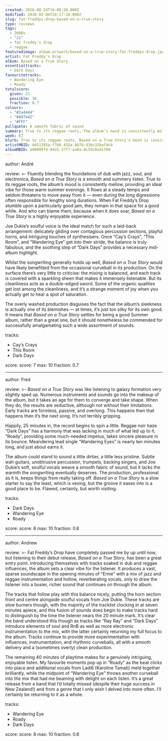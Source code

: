 ```yaml
---
created: 2016-08-24T16:00:58.000Z
modified: 2018-03-04T20:17:18.000Z
slug: fat-freddys-drop-based-on-a-true-story
type: reviews
tags:
  - 2000s
  - "21"
  - fat freddy's drop
  - reggae
featuredimage: album-artwork/based-on-a-true-story-fat-freddys-drop.jpg
artist: Fat Freddy's Drop
album: Based on a True Story
essentialtracks:
  - Dark Days
favouritetracks:
  - Wandering Eye
  - Roady
totalscore:
  given: 21
  possible: 30
  fraction: 0.7
colours:
  - "#3a4444"
  - "#807e42"
  - "#FFF"
pullquote: A smooth fabric of sound
summary: True to its reggae roots, the album’s mood is consistently mellow, providing an ideal vibe for those warm summer evenings. It flows at a steady tempo and seldom threatens to move away from it.
week: 67
blurb: True to its reggae roots, Based on a True Story's mood is consistently mellow, providing an ideal vibe for those warm summer evenings.
artistMBID: d451395a-f768-432e-bb70-d38c32baf4cb
albumMBID: a90009fd-94d1-37f7-aa0a-8c59c0ad1f60
---
```

author: André

review: >-
  Fluently blending the foundations of dub with jazz, soul, and electronica, *Based on a True Story* is a smooth and summery listen. True to its reggae roots, the album’s mood is consistently mellow, providing an ideal vibe for those warm summer evenings. It flows at a steady tempo and seldom threatens to move away from it — even during the long digressions often responsible for lengthy song durations. When Fat Freddy’s Drop stumble upon a particularly good jam, they remain in that space for a good while. And who can blame them, because when it does soar, *Based on a True Story* is a highly enjoyable experience. 
  
  Joe Dukie’s soulful voice is the ideal match for such a laid-back arrangement: delicately gliding over contagious percussion sections, playful horns, and intriguing touches of synthesisers. Once “Cay’s Crays”, “This Room”, and “Wandering Eye” get into their stride, the balance is truly fabulous, and the soothing step of “Dark Days” provides a necessary mid-album highlight. 
  
  Whilst the songwriting generally holds up well, *Based on a True Story* would have likely benefitted from the occasional curveball in its production. On the surface there’s very little to criticise: the mixing is balanced, and each track is covered with a sparkling sheen that makes it immensely listenable. But its cleanliness acts as a double-edged sword. Some of the organic qualities get lost among the cleanliness, and it’s a strange moment of joy when you actually get to hear a spot of saturation. 
  
  The overly washed production disguises the fact that the album’s sleekness is actually one of its blemishes — at times, it’s just too silky for its own good. It means that *Based on a True Story* settles for being a good Summer album, rather than a great one, but it should nonetheless be commended for successfully amalgamating such a wide assortment of sounds.

tracks:
  - Cay’s Crays
  - ­This Room
  - ­Dark Days

score:
  score: 7
  max: 10
  fraction: 0.7

---
author: Fred

review: >-
  *Based on a True Story* was like listening to galaxy formation very slightly sped up. Numerous instruments and sounds go into the makeup of the album, but it takes an age for them to converge and take shape. When they do, the results are seductive, although not without their limitations. Early tracks are formless, passive, and overlong. This happens then that happens then it’s the next song. It’s not terribly gripping. 
  
  Happily, 25 minutes in, the record begins to spin a little. Reggae noir haze “Dark Days” has a harmony that was lacking in much of what led up to it. “Roady”, providing some much-needed impetus, takes sincere pleasure in its bounce. Meandering lead single “Wandering Eyes” is nearly ten minutes long, and just about earns it. 
  
  The album could stand to sound a little dirtier, a little less pristine. Subtle wah guitars, unobtrusive percussion, trumpets, backing singers, and Joe Dukie’s soft, soulful vocals weave a smooth fabric of sound, but it lacks the warmth the songwriting eventually deserves. The production, professional as it is, keeps things from really taking off. *Based on a True Story* is a slow starter to say the least, which is vexing, but the groove it eases into is a good place to be. Flawed, certainly, but worth visiting.

tracks:
  - Dark Days
  - ­Wandering Eye
  - ­Roady

score:
  score: 6
  max: 10
  fraction: 0.6

---
author: Andrew

review: >-
  Fat Freddy’s Drop have completely passed me by up until now, but listening to their debut release, *Based on a True Story*, has been a great entry point. Introducing themselves with tracks soaked in dub and reggae influences, the album sets a clear vibe for the listener. It produces a vast, sparse soundscape in the opening minutes of “Ernie” with a mix of jazz and reggae instrumentation and hollow, reverberating vocals, only to draw the listener into a busier, richer sound that continues on through the album. 
  
  The tracks that follow play with this balance nicely, putting the horn section front and centre alongside soulful vocals from Joe Dukie. These tracks are slow burners though, with the majority of the tracklist clocking in at seven minutes apiece, and this fusion of sounds does begin to make tracks hard to distinguish by the time the listener nears the 20 minute mark. It’s clear the band understood this though as tracks like “Ray Ray” and “Dark Days” introduce elements of soul and RnB as well as more electronic instrumentation to the mix, with the latter certainly returning my full focus to the album. Tracks continue to provide more experimentation with influences, instrumentation, and rhythmic curveballs, all with a smooth delivery and a (sometimes overly) clean production. 
  
  The remaining 40 minutes of playtime makes for a genuinely intriguing, enjoyable listen. My favourite moments pop up in “Roady” as the beat clicks into place and additional vocals from Ladi6 (Karoline Tamati) meld together brilliantly, while the midpoint of “Wandering Eye” throws another curveball into the mix that had me beaming with delight on each listen. It’s a great release from a band that I’d totally missed (despite their huge success in New Zealand!) and from a genre that I only wish I delved into more often. I’ll certainly be returning to it as a whole.

tracks:
  - Wandering Eye
  - ­Roady
  - ­Dark Days
  
score:
  score: 8
  max: 10
  fraction: 0.8

